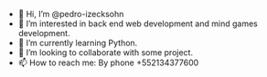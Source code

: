 - 👋 Hi, I’m @pedro-izecksohn
- 👀 I’m interested in back end web development and mind games development.
- 🌱 I’m currently learning Python.
- 💞️ I’m looking to collaborate with some project.
- 📫 How to reach me: By phone +552134377600

<!---
pedro-izecksohn/pedro-izecksohn is a ✨ special ✨ repository because its `README.md` (this file) appears on your GitHub profile.
You can click the Preview link to take a look at your changes.
--->
